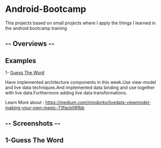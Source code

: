 # Android-Bootcamp

This projects based on small projects where I apply the things I learned in the android bootcamp training 

##  -- Overviews  --

## Examples

1- <a href="https://github.com/kaaneneskpc/AndroidBootcamp/tree/main/GuessTheWord">Guess The Word</a>

Have implemented architecture components in this week.Use view-model and live data techniques.And implemented data binding and use together with live data.Furthermore adding live data transformations.

Learn More about : https://medium.com/mindorks/livedata-viewmodel-making-your-own-magic-73facb06fbb

##  -- Screenshots  --

## 1-Guess The Word



